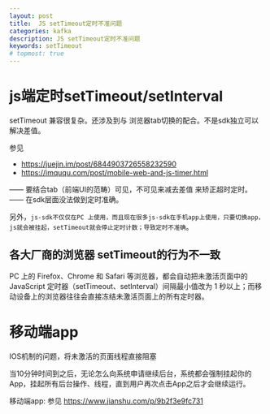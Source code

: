 ```yaml
---
layout: post
title:  JS setTimeout定时不准问题
categories: kafka
description: JS setTimeout定时不准问题
keywords: setTimeout
# topmost: true
---
```


# js端定时setTimeout/setInterval
setTimeout 兼容很复杂。还涉及到与 浏览器tab切换的配合。不是sdk独立可以解决差值。

参见

* https://juejin.im/post/6844903726558232590
* https://imququ.com/post/mobile-web-and-js-timer.html

—— 要结合tab（前端UI的范畴）可见，不可见来减去差值 来矫正超时定时。 —— 在sdk层面没法做到定时准确。

另外，`js-sdk不仅仅在PC 上使用，而且现在很多js-sdk在手机app上使用，只要切换app，js就会被挂起，setTimeout就会停止定时计数；导致定时不准确`。

## 各大厂商的浏览器 setTimeout的行为不一致

PC 上的 Firefox、Chrome 和 Safari 等浏览器，都会自动把未激活页面中的 JavaScript 定时器（setTimeout、setInterval）间隔最小值改为 1 秒以上；而移动设备上的浏览器往往会直接冻结未激活页面上的所有定时器。


# 移动端app

IOS机制的问题，将未激活的页面线程直接阻塞

当10分钟时间到之后，无论怎么向系统申请继续后台，系统都会强制挂起你的App，挂起所有后台操作、线程，直到用户再次点击App之后才会继续运行。

移动端app:  参见 https://www.jianshu.com/p/9b2f3e9fc731